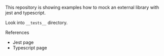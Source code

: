 This repository is showing examples how to mock an external library with jest and typescript.

Look into `__tests__` directory.

References
* Jest page
* Typescript page
